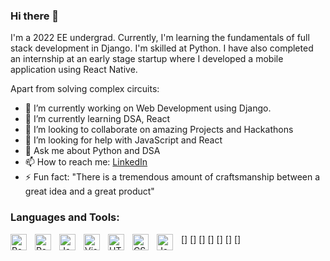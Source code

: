 ### Hi there 👋

I'm a 2022 EE undergrad. Currently, I'm learning the fundamentals of full stack development in Django. I'm skilled at Python. I have also completed an internship at an early stage startup where I developed a mobile application using React Native.


<!--
**sagarkulkarni63/sagarkulkarni63** is a ✨ _special_ ✨ repository because its `README.md` (this file) appears on your GitHub profile.-->

Apart from solving complex circuits:

- 🔭 I’m currently working on Web Development using Django.
- 🌱 I’m currently learning DSA, React
- 👯 I’m looking to collaborate on amazing Projects and Hackathons
- 🤔 I’m looking for help with JavaScript and React
- 💬 Ask me about Python and DSA
- 📫 How to reach me: [LinkedIn](https://www.linkedin.com/in/sagar-kulkarni-275a3a183/)
- ⚡ Fun fact: "There is a tremendous amount of craftsmanship between a great idea and a great product"

### Languages and Tools:

[<img align="left" alt="React" width="26px" src="https://cdn.jsdelivr.net/gh/devicons/devicon/icons/python/python-original.svg" style="padding-right:10px;" />]
[<img align="left" alt="React" width="26px" src="https://cdn.jsdelivr.net/gh/devicons/devicon/icons/react/react-original.svg" style="padding-right:10px;" />]
[<img align="left" alt="JavaScript" width="26px" src="https://cdn.jsdelivr.net/gh/devicons/devicon/icons/javascript/javascript-original.svg" style="padding-right:10px;" />]
[<img align="left" alt="Visual Studio Code" width="26px" src="https://cdn.jsdelivr.net/gh/devicons/devicon/icons/vscode/vscode-original.svg" style="padding-right:10px;" />]
[<img align="left" alt="HTML5" width="26px" src="https://cdn.jsdelivr.net/gh/devicons/devicon/icons/html5/html5-original.svg" style="padding-right:10px;" />]
[<img align="left" alt="CSS3" width="26px" src="https://cdn.jsdelivr.net/gh/devicons/devicon/icons/css3/css3-original.svg" style="padding-right:10px;" />]
[<img align="left" alt="JavaScript" width="26px" src="https://cdn.jsdelivr.net/gh/devicons/devicon/icons/javascript/javascript-original.svg" style="padding-right:10px;" />]



